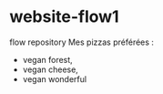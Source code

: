 # website-flow1
flow repository
Mes pizzas préférées :
- vegan forest,
- vegan cheese,
- vegan wonderful
